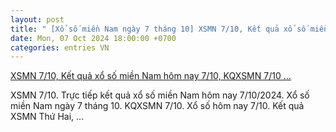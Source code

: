 ```yaml
---
layout: post
title: " [Xổ số miền Nam ngày 7 tháng 10] XSMN 7/10, Kết quả xổ số miền Nam hôm nay 7/10, KQXSMN 7/10 ..."
date: Mon, 07 Oct 2024 18:00:00 +0700
categories: entries VN
---
```

[XSMN 7/10, Kết quả xổ số miền Nam hôm nay 7/10, KQXSMN 7/10 ...](https://congthuong.vn/xsmn-710-ket-qua-xo-so-mien-nam-hom-nay-7102024-xo-so-mien-nam-ngay-7-thang-10truc-tiep-xsmn-710-350719.html)

XSMN 7/10. Trực tiếp kết quả xổ số miền Nam hôm nay 7/10/2024. Xổ số miền Nam ngày 7 tháng 10. KQXSMN 7/10. Xổ số hôm nay 7/10. Kết quả XSMN Thứ Hai, ...

